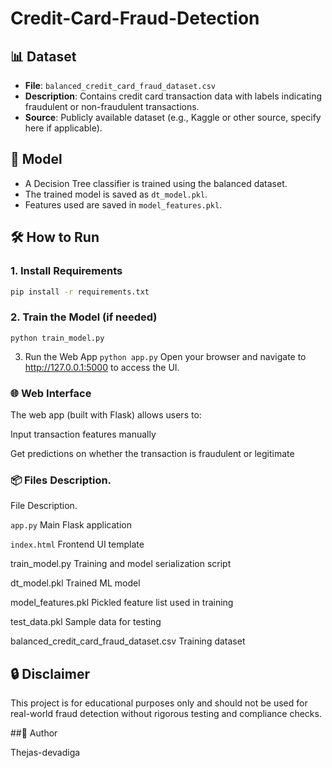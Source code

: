# Credit-Card-Fraud-Detection


## 📊 Dataset

- **File**: `balanced_credit_card_fraud_dataset.csv`
- **Description**: Contains credit card transaction data with labels indicating fraudulent or non-fraudulent transactions.
- **Source**: Publicly available dataset (e.g., Kaggle or other source, specify here if applicable).

## 🧠 Model

- A Decision Tree classifier is trained using the balanced dataset.
- The trained model is saved as `dt_model.pkl`.
- Features used are saved in `model_features.pkl`.

## 🛠️ How to Run

### 1. Install Requirements

```bash
pip install -r requirements.txt
```
### 2. Train the Model (if needed)
```python train_model.py```

3. Run the Web App
```python app.py```
Open your browser and navigate to http://127.0.0.1:5000 to access the UI.

### 🌐 Web Interface
The web app (built with Flask) allows users to:

Input transaction features manually

Get predictions on whether the transaction is fraudulent or legitimate

### 📦 Files Description.

File	Description.

```app.py```	Main Flask application

```index.html```	Frontend UI template

train_model.py	Training and model serialization script

dt_model.pkl	Trained ML model

model_features.pkl	Pickled feature list used in training

test_data.pkl	Sample data for testing

balanced_credit_card_fraud_dataset.csv	Training dataset





## 🔒 Disclaimer

This project is for educational purposes only and should not be used for real-world fraud detection without rigorous testing and compliance checks.

##📌 Author

Thejas-devadiga
